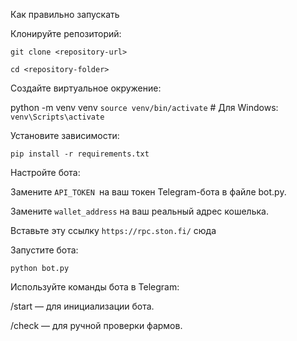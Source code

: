 Как правильно запускать

Клонируйте репозиторий:

```git clone <repository-url>```

```cd <repository-folder>```

Создайте виртуальное окружение:

python -m venv venv
```source venv/bin/activate```  # Для Windows: ```venv\Scripts\activate```

Установите зависимости:

```pip install -r requirements.txt```

Настройте бота:

Замените ```API_TOKEN ```на ваш токен Telegram-бота в файле bot.py.

Замените ```wallet_address``` на ваш реальный адрес кошелька.

Вставьте эту ссылку ```https://rpc.ston.fi/``` сюда 

Запустите бота:

```python bot.py```

Используйте команды бота в Telegram:

/start — для инициализации бота.

/check — для ручной проверки фармов.
